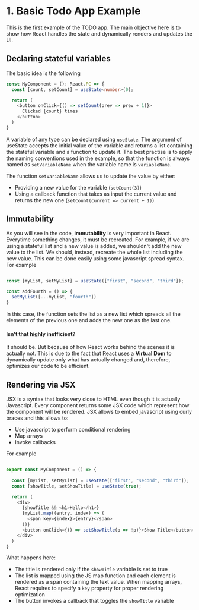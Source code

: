 # 1. Basic Todo App Example

This is the first example of the TODO app. The main objective here is to show how React handles the state and dynamically renders and updates the UI. 

## Declaring stateful variables

The basic idea is the following

```typescript
const MyComponent = (): React.FC => {
  const [count, setCount] = useState<number>(0);

  return (
    <button onClick={() => setCount(prev => prev + 1)}>
      Clicked {count} times
    </button>
  )
}
```

A variable of any type can be declared using `useState`. The argument of useState accepts the initial value of the variable and returns a list containing the stateful variable and a function to update it. The best practise is to apply the naming conventions used in the example, so that the function is always named as `setVariableName` when the variable name is `variableName`.

The function `setVariableName` allows us to update the value by either:

- Providing a new value for the variable (`setCount(3)`)
- Using a callback function that takes as input the current value and returns the new one (`setCount(current => current + 1)`)

## Immutability

As you will see in the code, **immutability** is very important in React. Everytime something changes, it must be recreated. For example, if we are using a stateful list and a new value is added, we shouldn't add the new value to the list. We should, instead, recreate the whole list including the new value. This can be done easily using some javascript spread syntax. For example

```typescript

const [myList, setMyList] = useState(["first", "second", "third"]);

const addFourth = () => {
  setMyList([...myList, "fourth"])
}
```

In this case, the function sets the list as a new list which spreads all the elements of the previous one and adds the new one as the last one.

#### Isn't that highly inefficient?

It should be. But because of how React works behind the scenes it is actually not. This is due to the fact that React uses a **Virtual Dom** to dynamically update only what has actually changed and, therefore, optimizes our code to be efficient.

## Rendering via JSX

JSX is a syntax that looks very close to HTML even though it is actually Javascript. Every component returns some JSX code which represent how the component will be rendered. JSX allows to embed javascript using curly braces and this allows to:

- Use javascript to perform conditional rendering
- Map arrays
- Invoke callbacks

For example

```typescript

export const MyComponent = () => {

  const [myList, setMyList] = useState(["first", "second", "third"]);
  const [showTitle, setShowTitle] = useState(true);

  return (
    <div>
      {showTitle && <h1>Hello</h1>}
      {myList.map((entry, index) => (
        <span key={index}>{entry}</span>
      ))}
      <button onClick={() => setShowTitle(p => !p)}>Show Title</button>
    </div>
  )
}
```

What happens here:

- The title is rendered only if the `showTitle` variable is set to true
- The list is mapped using the JS map function and each element is rendered as a span containing the text value. When mapping arrays, React requires to specify a  `key` property for proper rendering optimization
- The button invokes a callback that toggles the `showTitle` variable

